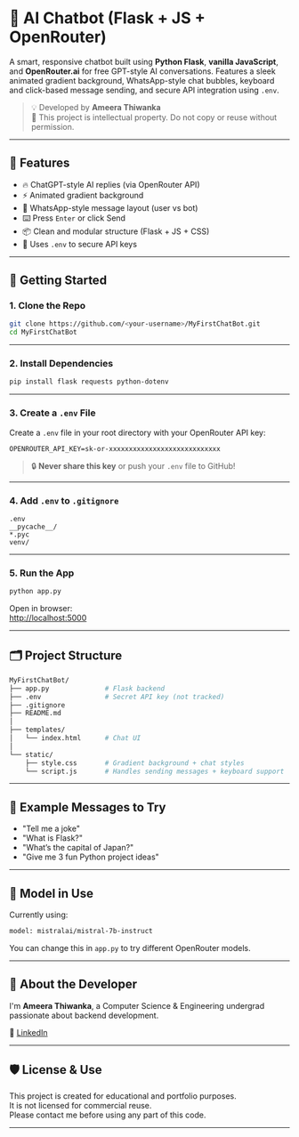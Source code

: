 
# 🤖 AI Chatbot (Flask + JS + OpenRouter)

A smart, responsive chatbot built using **Python Flask**, **vanilla JavaScript**, and **OpenRouter.ai** for free GPT-style AI conversations. Features a sleek animated gradient background, WhatsApp-style chat bubbles, keyboard and click-based message sending, and secure API integration using `.env`.

> 💡 Developed by **Ameera Thiwanka**  
> 🚫 This project is intellectual property. Do not copy or reuse without permission.

---

## 🎯 Features

- 🔥 ChatGPT-style AI replies (via OpenRouter API)
- ⚡ Animated gradient background
- 💬 WhatsApp-style message layout (user vs bot)
- ⌨️ Press `Enter` or click Send
- 📦 Clean and modular structure (Flask + JS + CSS)
- 🔐 Uses `.env` to secure API keys

---

## 🚀 Getting Started

### 1. Clone the Repo

```bash
git clone https://github.com/<your-username>/MyFirstChatBot.git
cd MyFirstChatBot
```

---

### 2. Install Dependencies

```bash
pip install flask requests python-dotenv
```

---

### 3. Create a `.env` File

Create a `.env` file in your root directory with your OpenRouter API key:

```env
OPENROUTER_API_KEY=sk-or-xxxxxxxxxxxxxxxxxxxxxxxxxxxx
```

> 🔒 **Never share this key** or push your `.env` file to GitHub!

---

### 4. Add `.env` to `.gitignore`

```gitignore
.env
__pycache__/
*.pyc
venv/
```

---

### 5. Run the App

```bash
python app.py
```

Open in browser:  
[http://localhost:5000](http://localhost:5000)

---

## 🗂️ Project Structure

```bash
MyFirstChatBot/
├── app.py              # Flask backend
├── .env                # Secret API key (not tracked)
├── .gitignore
├── README.md
│
├── templates/
│   └── index.html      # Chat UI
│
└── static/
    ├── style.css       # Gradient background + chat styles
    └── script.js       # Handles sending messages + keyboard support
```

---

## 🧠 Example Messages to Try

- "Tell me a joke"  
- "What is Flask?"  
- "What’s the capital of Japan?"  
- "Give me 3 fun Python project ideas"

---

## 📌 Model in Use

Currently using:

```bash
model: mistralai/mistral-7b-instruct
```

You can change this in `app.py` to try different OpenRouter models.

---

## 👤 About the Developer

I'm **Ameera Thiwanka**, a Computer Science & Engineering undergrad passionate about backend development.

🔗 [LinkedIn](https://linkedin.com/in/ameerathiwanka)  

---

## 🛡 License & Use

This project is created for educational and portfolio purposes.  
It is not licensed for commercial reuse.  
Please contact me before using any part of this code.

---

